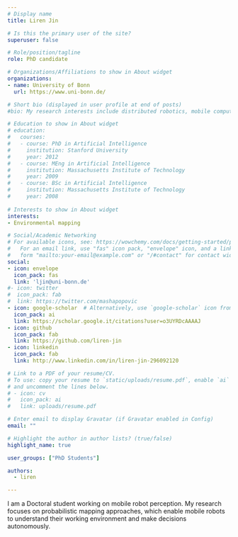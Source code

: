 ```yaml
---
# Display name
title: Liren Jin

# Is this the primary user of the site?
superuser: false

# Role/position/tagline
role: PhD candidate

# Organizations/Affiliations to show in About widget
organizations:
- name: University of Bonn
  url: https://www.uni-bonn.de/

# Short bio (displayed in user profile at end of posts)
#bio: My research interests include distributed robotics, mobile computing and programmable matter.

# Education to show in About widget
# education:
#   courses:
#   - course: PhD in Artificial Intelligence
#     institution: Stanford University
#     year: 2012
#   - course: MEng in Artificial Intelligence
#     institution: Massachusetts Institute of Technology
#     year: 2009
#   - course: BSc in Artificial Intelligence
#     institution: Massachusetts Institute of Technology
#     year: 2008
    
# Interests to show in About widget
interests:
- Environmental mapping

# Social/Academic Networking
# For available icons, see: https://wowchemy.com/docs/getting-started/page-builder/#icons
#   For an email link, use "fas" icon pack, "envelope" icon, and a link in the
#   form "mailto:your-email@example.com" or "/#contact" for contact widget.
social:
- icon: envelope
  icon_pack: fas
  link: 'ljin@uni-bonn.de'
#- icon: twitter
#  icon_pack: fab
#  link: https://twitter.com/mashapopovic
- icon: google-scholar  # Alternatively, use `google-scholar` icon from `ai` icon pack
  icon_pack: ai
  link: https://scholar.google.it/citations?user=o3UYRDcAAAAJ
- icon: github
  icon_pack: fab
  link: https://github.com/liren-jin
- icon: linkedin
  icon_pack: fab
  link: http://www.linkedin.com/in/liren-jin-296092120

# Link to a PDF of your resume/CV.
# To use: copy your resume to `static/uploads/resume.pdf`, enable `ai` icons in `params.toml`, 
# and uncomment the lines below.
# - icon: cv
#   icon_pack: ai
#   link: uploads/resume.pdf

# Enter email to display Gravatar (if Gravatar enabled in Config)
email: ""

# Highlight the author in author lists? (true/false)
highlight_name: true

user_groups: ["PhD Students"] 

authors:
  - liren

---
```


I am a Doctoral student working on mobile robot perception. My research focuses on probabilistic mapping approaches, which enable mobile robots to understand their working environment and make decisions autonomously.
